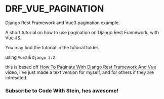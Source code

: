 # DRF_VUE_PAGINATION
Django Rest Framework and Vue3 pagination example.

A short tutorial on how to use pagination on Django Rest Framework, with Vue JS.

You may find the tutorial in the tutorial folder.

using `Vue3` & `Django 3.2`

this is based off [How To Paginate With Django Rest Framework And Vue](https://www.youtube.com/watch?v=Cd2e8_3aIto) video, i've just made a text version for myself, and for others if they are intreseted.

### Subscribe to Code With Stein, hes awesome!